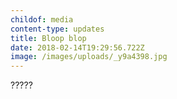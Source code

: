 ```yaml
---
childof: media
content-type: updates
title: Bloop blop
date: 2018-02-14T19:29:56.722Z
image: /images/uploads/_y9a4398.jpg
---
```

?????

